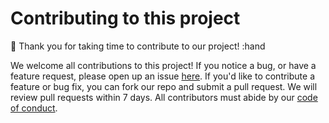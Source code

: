 # Contributing to this project
🙌 Thank you for taking time to contribute to our project! :hand

We welcome all contributions to this project!
If you notice a bug, or have a feature request,
please open up an issue [here](https://github.com/UBC-DSCI/dsci-310-group-14/issues).
If you'd like to contribute a feature or bug fix,
you can fork our repo and submit a pull request.
We will review pull requests within 7 days.
All contributors must abide by our [code of conduct](CODE_OF_CONDUCT.md).
